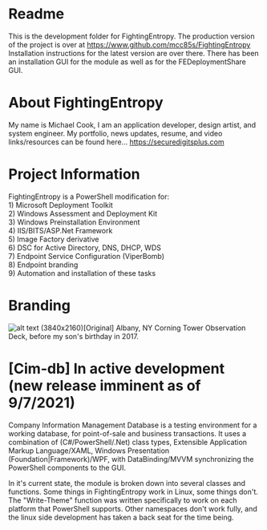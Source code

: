 # Readme
This is the development folder for FightingEntropy.
The production version of the project is over at https://www.github.com/mcc85s/FightingEntropy
Installation instructions for the latest version are over there.
There has been an installation GUI for the module as well as for the FEDeploymentShare GUI.

# About FightingEntropy
My name is Michael Cook, I am an application developer, design artist, and system engineer.
My portfolio, news updates, resume, and video links/resources can be found here... 
https://securedigitsplus.com

# Project Information
FightingEntropy is a PowerShell modification for: <br>
    1) Microsoft Deployment Toolkit <br>
    2) Windows Assessment and Deployment Kit <br>
    3) Windows Preinstallation Environment <br>
    4) IIS/BITS/ASP.Net Framework <br>
    5) Image Factory derivative <br>
    6) DSC for Active Directory, DNS, DHCP, WDS <br>
    7) Endpoint Service Configuration (ViperBomb) <br>
    8) Endpoint branding <br>
    9) Automation and installation of these tasks <br>

# Branding
![alt text](https://github.com/mcc85sx/FightingEntropy/blob/master/2020.12.0/Graphics/OEMbg.jpg?raw=true)
(3840x2160)[Original] Albany, NY Corning Tower Observation Deck, before my son's birthday in 2017.

# [Cim-db] In active development (new release imminent as of 9/7/2021)
Company Information Management Database is a testing environment for a working database, for point-of-sale
and business transactions. It uses a combination of (C#/PowerShell/.Net) class types, Extensible Application
Markup Language/XAML, Windows Presentation (Foundation|Framework)/WPF, with DataBinding/MVVM synchronizing 
the PowerShell components to the GUI.

In it's current state, the module is broken down into several classes and functions.
Some things in FightingEntropy work in Linux, some things don't.
The "Write-Theme" function was written specifically to work on each platform that PowerShell supports.
Other namespaces don't work fully, and the linux side development has taken a back seat for the time being.
